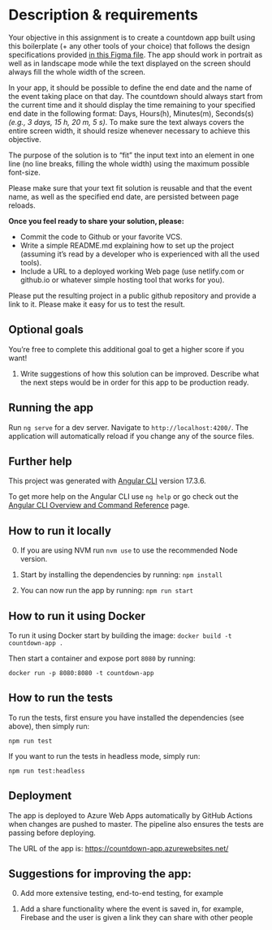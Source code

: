 # Description & requirements

Your objective in this assignment is to create a countdown app built using this boilerplate (+ any
other tools of your choice) that follows the design specifications provided
[in this Figma file](https://www.figma.com/file/UPEugUz5jM9IzIkWft2Y9m/NC-challenge). The app should
work in portrait as well as in landscape mode while the text displayed on the screen should always
fill the whole width of the screen.

In your app, it should be possible to define the end date and the name of the event taking place on
that day. The countdown should always start from the current time and it should display the time
remaining to your specified end date in the following format: Days, Hours(h), Minutes(m), Seconds(s)
_(e.g., 3 days, 15 h, 20 m, 5 s)_. To make sure the text always covers the entire screen width, it
should resize whenever necessary to achieve this objective.

The purpose of the solution is to “fit” the input text into an element in one line (no line breaks,
filling the whole width) using the maximum possible font-size.

Please make sure that your text fit solution is reusable and that the event name, as well as the
specified end date, are persisted between page reloads.

**Once you feel ready to share your solution, please:**

- Commit the code to Github or your favorite VCS.
- Write a simple README.md explaining how to set up the project (assuming it’s read by a developer
  who is experienced with all the used tools).
- Include a URL to a deployed working Web page (use netlify.com or github.io or whatever simple
  hosting tool that works for you).

Please put the resulting project in a public github repository and provide a link to it. Please make
it easy for us to test the result.

## Optional goals

You’re free to complete this additional goal to get a higher score if you want!

1. Write suggestions of how this solution can be improved. Describe what the next steps would be in
   order for this app to be production ready.

## Running the app

Run `ng serve` for a dev server. Navigate to `http://localhost:4200/`. The application will
automatically reload if you change any of the source files.

## Further help

This project was generated with [Angular CLI](https://github.com/angular/angular-cli) version
17.3.6.

To get more help on the Angular CLI use `ng help` or go check out the
[Angular CLI Overview and Command Reference](https://angular.io/cli) page.

## How to run it locally

0. If you are using NVM run `nvm use` to use the recommended Node version.

1. Start by installing the dependencies by running: `npm install`

2. You can now run the app by running: `npm run start`

## How to run it using Docker

To run it using Docker start by building the image: `docker build -t countdown-app .`

Then start a container and expose port `8080` by running:

`docker run -p 8080:8080 -t countdown-app`

## How to run the tests

To run the tests, first ensure you have installed the dependencies (see above), then simply run:

`npm run test`

If you want to run the tests in headless mode, simply run:

`npm run test:headless`

## Deployment

The app is deployed to Azure Web Apps automatically by GitHub Actions when changes are pushed to
master. The pipeline also ensures the tests are passing before deploying.

The URL of the app is: https://countdown-app.azurewebsites.net/

## Suggestions for improving the app:

0. Add more extensive testing, end-to-end testing, for example

1. Add a share functionality where the event is saved in, for example, Firebase and the user is
   given a link they can share with other people
